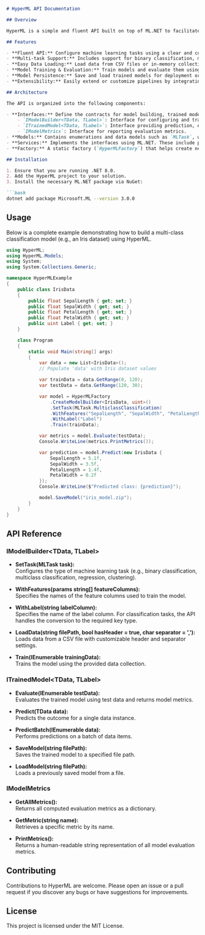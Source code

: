﻿```markdown
# HyperML API Documentation

## Overview

HyperML is a simple and fluent API built on top of ML.NET to facilitate the creation, training, evaluation, and deployment of machine learning models. Designed for .NET 8.0, it provides an easy-to-use interface for various ML tasks such as classification, regression, clustering, recommendation, and anomaly detection.

## Features

- **Fluent API:** Configure machine learning tasks using a clear and concise fluent interface.
- **Multi-task Support:** Includes support for binary classification, multi-class classification, regression, clustering, and more.
- **Easy Data Loading:** Load data from CSV files or in-memory collections.
- **Model Training & Evaluation:** Train models and evaluate them using standard ML.NET metrics.
- **Model Persistence:** Save and load trained models for deployment or future use.
- **Extensibility:** Easily extend or customize pipelines by integrating custom transformations or trainers.

## Architecture

The API is organized into the following components:

- **Interfaces:** Define the contracts for model building, trained models, and model metrics.
    - `IModelBuilder<TData, TLabel>`: Interface for configuring and training models.
    - `ITrainedModel<TData, TLabel>`: Interface providing prediction, evaluation, saving, and loading operations.
    - `IModelMetrics`: Interface for reporting evaluation metrics.
- **Models:** Contains enumerations and data models such as `MLTask`, which specifies the type of machine learning task.
- **Services:** Implements the interfaces using ML.NET. These include providers for building pipelines, training the models, and computing metrics.
- **Factory:** A static factory (`HyperMLFactory`) that helps create new model builders.

## Installation

1. Ensure that you are running .NET 8.0.
2. Add the HyperML project to your solution.
3. Install the necessary ML.NET package via NuGet:

```bash
dotnet add package Microsoft.ML --version 3.0.0
```

## Usage

Below is a complete example demonstrating how to build a multi-class classification model (e.g., an Iris dataset) using HyperML.

```csharp name=Program.cs
using HyperML;
using HyperML.Models;
using System;
using System.Collections.Generic;

namespace HyperMLExample
{
    public class IrisData
    {
        public float SepalLength { get; set; }
        public float SepalWidth { get; set; }
        public float PetalLength { get; set; }
        public float PetalWidth { get; set; }
        public uint Label { get; set; }
    }

    class Program
    {
        static void Main(string[] args)
        {
            var data = new List<IrisData>();
            // Populate 'data' with Iris dataset values

            var trainData = data.GetRange(0, 120);
            var testData = data.GetRange(120, 30);

            var model = HyperMLFactory
                .CreateModelBuilder<IrisData, uint>()
                .SetTask(MLTask.MulticlassClassification)
                .WithFeatures("SepalLength", "SepalWidth", "PetalLength", "PetalWidth")
                .WithLabel("Label")
                .Train(trainData);

            var metrics = model.Evaluate(testData);
            Console.WriteLine(metrics.PrintMetrics());

            var prediction = model.Predict(new IrisData {
                SepalLength = 5.1f,
                SepalWidth = 3.5f,
                PetalLength = 1.4f,
                PetalWidth = 0.2f
            });
            Console.WriteLine($"Predicted class: {prediction}");

            model.SaveModel("iris_model.zip");
        }
    }
}
```

## API Reference

### IModelBuilder<TData, TLabel>
- **SetTask(MLTask task):**  
  Configures the type of machine learning task (e.g., binary classification, multiclass classification, regression, clustering).
  
- **WithFeatures(params string[] featureColumns):**  
  Specifies the names of the feature columns used to train the model.

- **WithLabel(string labelColumn):**  
  Specifies the name of the label column. For classification tasks, the API handles the conversion to the required key type.

- **LoadData(string filePath, bool hasHeader = true, char separator = ','):**  
  Loads data from a CSV file with customizable header and separator settings.

- **Train(IEnumerable<TData> trainingData):**  
  Trains the model using the provided data collection.

### ITrainedModel<TData, TLabel>
- **Evaluate(IEnumerable<TData> testData):**  
  Evaluates the trained model using test data and returns model metrics.

- **Predict(TData data):**  
  Predicts the outcome for a single data instance.

- **PredictBatch(IEnumerable<TData> data):**  
  Performs predictions on a batch of data items.

- **SaveModel(string filePath):**  
  Saves the trained model to a specified file path.

- **LoadModel(string filePath):**  
  Loads a previously saved model from a file.

### IModelMetrics
- **GetAllMetrics():**  
  Returns all computed evaluation metrics as a dictionary.

- **GetMetric(string name):**  
  Retrieves a specific metric by its name.

- **PrintMetrics():**  
  Returns a human-readable string representation of all model evaluation metrics.

## Contributing

Contributions to HyperML are welcome. Please open an issue or a pull request if you discover any bugs or have suggestions for improvements.

## License

This project is licensed under the MIT License.
```
